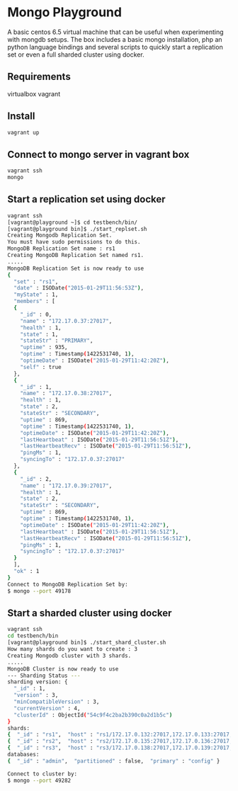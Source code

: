 # Mongo Playground

A basic centos 6.5 virtual machine that can be useful when experimenting with mongdb
setups. The box includes a basic mongo installation, php an python language bindings
and several scripts to quickly start a replication set or even a full sharded cluster using docker.

## Requirements
  virtualbox
  vagrant

## Install

``` bash
vagrant up
```

## Connect to mongo server in vagrant box

``` bash
vagrant ssh
mongo
```

## Start a replication set using docker

``` bash
vagrant ssh
[vagrant@playground ~]$ cd testbench/bin/
[vagrant@playground bin]$ ./start_replset.sh
Creating Mongodb Replication Set.
You must have sudo permissions to do this.
MongoDB Replication Set name : rs1
Creating MongoDB Replication Set named rs1.
.....
MongoDB Replication Set is now ready to use
{
  "set" : "rs1",
  "date" : ISODate("2015-01-29T11:56:53Z"),
  "myState" : 1,
  "members" : [
  {
    "_id" : 0,
    "name" : "172.17.0.37:27017",
    "health" : 1,
    "state" : 1,
    "stateStr" : "PRIMARY",
    "uptime" : 935,
    "optime" : Timestamp(1422531740, 1),
    "optimeDate" : ISODate("2015-01-29T11:42:20Z"),
    "self" : true
  },
  {
    "_id" : 1,
    "name" : "172.17.0.38:27017",
    "health" : 1,
    "state" : 2,
    "stateStr" : "SECONDARY",
    "uptime" : 869,
    "optime" : Timestamp(1422531740, 1),
    "optimeDate" : ISODate("2015-01-29T11:42:20Z"),
    "lastHeartbeat" : ISODate("2015-01-29T11:56:51Z"),
    "lastHeartbeatRecv" : ISODate("2015-01-29T11:56:51Z"),
    "pingMs" : 1,
    "syncingTo" : "172.17.0.37:27017"
  },
  {
    "_id" : 2,
    "name" : "172.17.0.39:27017",
    "health" : 1,
    "state" : 2,
    "stateStr" : "SECONDARY",
    "uptime" : 869,
    "optime" : Timestamp(1422531740, 1),
    "optimeDate" : ISODate("2015-01-29T11:42:20Z"),
    "lastHeartbeat" : ISODate("2015-01-29T11:56:51Z"),
    "lastHeartbeatRecv" : ISODate("2015-01-29T11:56:51Z"),
    "pingMs" : 1,
    "syncingTo" : "172.17.0.37:27017"
  }
  ],
  "ok" : 1
}
Connect to MongoDB Replication Set by:
$ mongo --port 49178
```

## Start a sharded cluster using docker

``` bash
vagrant ssh
cd testbench/bin
[vagrant@playground bin]$ ./start_shard_cluster.sh
How many shards do you want to create : 3
Creating Mongodb cluster with 3 shards.
.....
MongoDB Cluster is now ready to use
--- Sharding Status ---
sharding version: {
  "_id" : 1,
  "version" : 3,
  "minCompatibleVersion" : 3,
  "currentVersion" : 4,
  "clusterId" : ObjectId("54c9f4c2ba2b390c0a2d1b5c")
}
shards:
{  "_id" : "rs1",  "host" : "rs1/172.17.0.132:27017,172.17.0.133:27017,172.17.0.134:27017" }
{  "_id" : "rs2",  "host" : "rs2/172.17.0.135:27017,172.17.0.136:27017,172.17.0.137:27017" }
{  "_id" : "rs3",  "host" : "rs3/172.17.0.138:27017,172.17.0.139:27017,172.17.0.140:27017" }
databases:
{  "_id" : "admin",  "partitioned" : false,  "primary" : "config" }

Connect to cluster by:
$ mongo --port 49282
```
